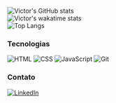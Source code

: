 ![Victor's GitHub stats](https://github-readme-stats.vercel.app/api?username=victorcl68&show_icons=true&theme=radical)<br>![Victor's wakatime stats](https://github-readme-stats.vercel.app/api/wakatime?username=victorcl68)<br>![Top Langs](https://github-readme-stats.vercel.app/api/top-langs/?username=victorcl68&layout=compact)<br>

### Tecnologias
![HTML](https://camo.githubusercontent.com/6dd33307985a08dbef2d2478465fa92f65bd78e45395693e9750582b1cd88055/68747470733a2f2f696d672e736869656c64732e696f2f62616467652f2d48544d4c2d4533344632363f7374796c653d666c61742d737175617265266c6f676f3d68746d6c35266c6f676f436f6c6f723d7768697465)
![CSS](https://camo.githubusercontent.com/755d9ba4024c87b45bbfadcd5989f629b04c0f1f47e66c8bdf69a49e56da1935/68747470733a2f2f696d672e736869656c64732e696f2f62616467652f2d4353532d3135373242363f7374796c653d666c61742d737175617265266c6f676f3d63737333266c6f676f436f6c6f723d7768697465)
![JavaScript](https://camo.githubusercontent.com/523bccf8b08ccd6ec67c1fb6192fffda96987ea9757faf5440e4f1623cc99948/68747470733a2f2f696d672e736869656c64732e696f2f62616467652f2d4a6176615363726970742d79656c6c6f773f7374796c653d666c61742d737175617265266c6f676f3d4a617661536372697074266c6f676f436f6c6f723d7768697465)
![Git](https://camo.githubusercontent.com/561f3d4fd727fcca82984c91a65eca069ff34a435072158f6947c4ca52370eae/68747470733a2f2f696d672e736869656c64732e696f2f62616467652f2d4769742d4630353033323f7374796c653d666c61742d737175617265266c6f676f3d676974266c6f676f436f6c6f723d7768697465)
<br>
### Contato
[![LinkedIn](https://camo.githubusercontent.com/78ab3908f4a9ca72161272e8f7c851baa1137acdda02c33de2e2962280932584/68747470733a2f2f696d672e736869656c64732e696f2f62616467652f2d4c696e6b6564496e2d3030373742353f7374796c653d666c61742d737175617265266c6f676f3d4c696e6b6564696e266c6f676f436f6c6f723d7768697465266c696e6b3d68747470733a2f2f7777772e6c696e6b6564696e2e636f6d2f696e2f676f6d6573616e61632f)](https://www.linkedin.com/in/victorclc/)
